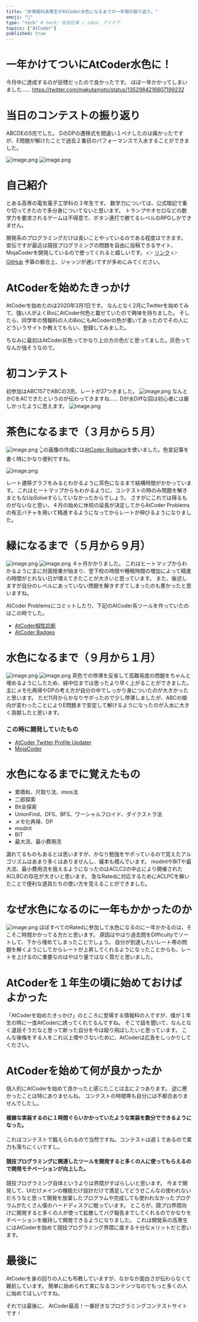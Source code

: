 ```yaml
---
title: "非情報科高専生がAtCoder水色になるまでの一年間の振り返り。"
emoji: "🐎"
type: "tech" # tech: 技術記事 / idea: アイデア
topics: ["AtCoder"]
published: true
---
```

一年かけてついにAtCoder水色に！
=====
今月中に達成するのが目標だったので良かったです。
ほぼ一年かかってしまいました……
https://twitter.com/makutamoto/status/1352984216607199232

当日のコンテストの振り返り
=====
ABCDEの5完でした。
DのDPの遷移式を間違い１ペナしたのは痛かったですが、E問題が解けたことで過去２番目のパフォーマンスで入水することができました。

![image.png](https://qiita-image-store.s3.ap-northeast-1.amazonaws.com/0/582655/32c4f450-73be-dc9b-2578-740a800dd687.png)
![image.png](https://qiita-image-store.s3.ap-northeast-1.amazonaws.com/0/582655/819d80f9-d5d2-2003-54c8-be2a259a20b8.png)

自己紹介
=====
とある高専の電気電子工学科の３年生です。
数学力については、公式暗記で乗り切ってきたので多分身についてないと思います。
トランプやオセロなどの数学力を要求されるゲームは不得意で、ボタン連打で勝てるレベルのRPGしかできません。

開発系のプログラミングだけは長いことやっているのである程度はできます。
宣伝ですが最近は競技プログラミングの問題を自由に投稿できるサイト、MojaCoderを開発しているので使ってくれると嬉しいです。
👉 [リンク](https://mojacoder.vercel.app/problems)
👉 [GitHub](https://github.com/makutamoto/mojacoder)
予算の都合上、ジャッジが遅いですが多めにみてください。

AtCoderを始めたきっかけ
=====
AtCoderを始めたのは2020年3月1日です。
なんとなく2月にTwitterを始めてみて、強い人がよくBioにAtCoder何色と載せていたので興味を持ちました。
そしたら、同学年の情報科の人のBioにもAtCoderの色が書いてあったのでその人にどういうサイトか教えてもらい、登録してみました。

ちなみに最初はAtCoder灰色ってかなり上の方の色だと思ってました。灰色ってなんか強そうなので。

初コンテスト
=====
初参加はABC157でABCの3完、レートが27つきました。
![image.png](https://qiita-image-store.s3.ap-northeast-1.amazonaws.com/0/582655/cc1796a2-bc98-953c-cdd3-1cbcce5a7410.png)
なんとかCをACできたというのが伝わってきますね……
Dが水Diffな回は初心者には厳しかったように思えます。
![image.png](https://qiita-image-store.s3.ap-northeast-1.amazonaws.com/0/582655/8cb20424-924d-564e-6bb1-931ab10ec63d.png)

茶色になるまで（３月から５月）
=====
![image.png](https://qiita-image-store.s3.ap-northeast-1.amazonaws.com/0/582655/4f4a2ef7-7aad-5a77-ce11-d0b21ac97dae.png)
👆の画像の作成には[AtCoder Rollback](https://phocom.github.io/atcoder-rollback/index.html)を使いました。色変記事を書く時にかなり便利ですね。

![image.png](https://qiita-image-store.s3.ap-northeast-1.amazonaws.com/0/582655/b00c07a2-acbe-a1b2-4122-c64b557c7abb.png)

レート遷移グラフをみるとわかるように茶色になるまで結構時間がかかっています。
これはヒートマップからもわかるように、コンテストの時のみ問題を解きまともなUpSolveすらしていなかったからでしょう。
さすがにこれでは得るものがないなと思い、４月の始めに休校の延長が決定してからAtCoder Problemsの有志バチャを用いて精進するようになってからレートが伸びるようになりました。

緑になるまで（５月から９月）
=====
![image.png](https://qiita-image-store.s3.ap-northeast-1.amazonaws.com/0/582655/e8fdbe43-5403-5e64-8a9c-1dd66f64fe18.png)
![image.png](https://qiita-image-store.s3.ap-northeast-1.amazonaws.com/0/582655/caf3247f-8ab3-b683-6edd-dbdf171b2f25.png)
４ヶ月かかりました。
これはヒートマップからわかるように主に対面授業が始まり、登下校の時間や睡眠時間の増加によって精進の時間がとれない日が増えてきたことが大きいと思っています。
また、後述しますが自分のレベルにあっていない問題を解きすぎてしまったのも悪かったと思いますね。

AtCoder Problemsにコミットしたり、下記のAtCoder系ツールを作っていたのはこの時でした。

- [AtCoder相性診断](https://github.com/makutamoto/atcoder-aisho-shindan)
- [AtCoder Badges](https://github.com/makutamoto/atcoder-badges)

水色になるまで（９月から１月）
=====
![image.png](https://qiita-image-store.s3.ap-northeast-1.amazonaws.com/0/582655/63a90773-9b93-3fa5-3803-7d40a1b8ee77.png)
![image.png](https://qiita-image-store.s3.ap-northeast-1.amazonaws.com/0/582655/6cc43adf-9700-e64b-9467-b970c6a828b8.png)
茶色での停滞を反省して高難易度の問題をちゃんと埋めるようにしたため、緑中位までは思ったより早く上がることができました。
主にメモ化再帰やDPの考え方が自分の中でしっかり身についたのが大きかったと思います。
ただ11月からかなりサボったので少し停滞しましたが、ABCの傾向が変わったことによりE問題まで安定して解けるようになったのが入水に大きく貢献したと思います。

### この時に開発していたもの
- [AtCoder Twitter Profile Updater](https://github.com/makutamoto/atcoder-twitter-profile-updater)
- [MojaCoder](https://github.com/makutamoto/mojacoder)

水色になるまでに覚えたもの
=====
- 累積和、尺取り法、imos法
- 二部探索
- Bit全探索
- UnionFind、DFS、BFS、ワーシャルフロイド、ダイクストラ法
- メモ化再帰、DP
- modint
- BIT
- 最大流、最小費用流

漏れてるものもあるとは思いますが、かなり勉強をサボっているので覚えたアルゴリズムはあまり多くはありませんし、蟻本も積んでいます。
modintやBITや最大流、最小費用流を扱えるようになったのはACLC2の中止により開催されたACLBCの存在が大きいと思います。
急なRatedに対応するためにACLPCを解いたことで便利な道具たちの使い方を覚えることができました。

なぜ水色になるのに一年もかかったのか
=====
![image.png](https://qiita-image-store.s3.ap-northeast-1.amazonaws.com/0/582655/83918f3b-efa6-1fde-d293-5e66a3026b6f.png)
ほぼすべてのRatedに参加して水色になるのに一年かかるのは、そこそこ時間かかってる方だと思います。
原因はやはり過去問をDifficultyでソートして、下から埋めてしまったことでしょう。
自分が到達したいレート帯の問題を解くようにしてからレートが上昇してくれるようになったことからも、レートを上げるのに重要なのはやはり量ではなく質だと思いました。

AtCoderを１年生の頃に始めておけばよかった
=====
「AtCoderを始めたきっかけ」のところに登場する情報科の人ですが、僕が１年生の時に一度AtCoderに誘ってくれてるんですね。
そこで話を聞いて、なんとなく退屈そうだなと思って断った自分を今は殴り飛ばしたいと思っています。
こんな後悔をする人をこれ以上増やさないために、AtCoderは広告をしっかりしてください。

AtCoderを始めて何が良かったか
=====
個人的にAtCoderを始めて良かったと感じたことは主に２つあります。
逆に悪かったことは特にありませんね。
コンテストの時間帯も自分には不都合ありませんでしたし。

#### 複雑な実装するのに１時間ぐらいかかっていたような実装を数分でできるようになった。
これはコンテストで鍛えられるので当然ですね。コンテストは週１であるので実力も落ちにくいですし。

#### 競技プログラミングに関連したツールを開発すると多くの人に使ってもらえるので開発モチベーションが向上した。
競技プログラミング自体というよりは界隈がすばらしいと思います。
今まで開発して、UIだけメインの機能だけ設計だけで満足してどうせこんなの使われないだろうなと思って開発を放棄したプログラムや完成しても使われなかったプログラムがたくさん僕のハードディスクに眠っています。
ところが、競プロ界隈向けに開発すると多くの人が使って拡散してバグ報告までしてくれるのでかなりモチベーションを維持して開発できるようになりました。
これは開発系の高専生にはAtCoderを始めて競技プログラミング界隈に属する十分なメリットだと思います。

最後に
=====
AtCoderを身の回りの人にも布教していますが、なかなか面白さが伝わらなくて難航しています。
簡単に始められて実になるコンテンツなのでもっと多くの人に始めてほしいですね。

それでは最後に、
AtCoder最高！一番好きなプログラミングコンテストサイトです！
